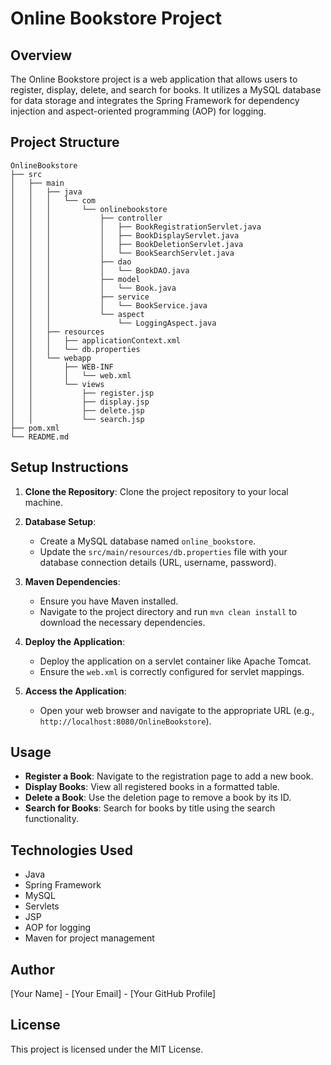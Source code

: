 # Online Bookstore Project

## Overview
The Online Bookstore project is a web application that allows users to register, display, delete, and search for books. It utilizes a MySQL database for data storage and integrates the Spring Framework for dependency injection and aspect-oriented programming (AOP) for logging.

## Project Structure
```
OnlineBookstore
├── src
│   ├── main
│   │   ├── java
│   │   │   └── com
│   │   │       └── onlinebookstore
│   │   │           ├── controller
│   │   │           │   ├── BookRegistrationServlet.java
│   │   │           │   ├── BookDisplayServlet.java
│   │   │           │   ├── BookDeletionServlet.java
│   │   │           │   └── BookSearchServlet.java
│   │   │           ├── dao
│   │   │           │   └── BookDAO.java
│   │   │           ├── model
│   │   │           │   └── Book.java
│   │   │           ├── service
│   │   │           │   └── BookService.java
│   │   │           └── aspect
│   │   │               └── LoggingAspect.java
│   │   ├── resources
│   │   │   ├── applicationContext.xml
│   │   │   └── db.properties
│   │   └── webapp
│   │       ├── WEB-INF
│   │       │   └── web.xml
│   │       └── views
│   │           ├── register.jsp
│   │           ├── display.jsp
│   │           ├── delete.jsp
│   │           └── search.jsp
├── pom.xml
└── README.md
```

## Setup Instructions
1. **Clone the Repository**: 
   Clone the project repository to your local machine.

2. **Database Setup**:
   - Create a MySQL database named `online_bookstore`.
   - Update the `src/main/resources/db.properties` file with your database connection details (URL, username, password).

3. **Maven Dependencies**:
   - Ensure you have Maven installed.
   - Navigate to the project directory and run `mvn clean install` to download the necessary dependencies.

4. **Deploy the Application**:
   - Deploy the application on a servlet container like Apache Tomcat.
   - Ensure the `web.xml` is correctly configured for servlet mappings.

5. **Access the Application**:
   - Open your web browser and navigate to the appropriate URL (e.g., `http://localhost:8080/OnlineBookstore`).

## Usage
- **Register a Book**: Navigate to the registration page to add a new book.
- **Display Books**: View all registered books in a formatted table.
- **Delete a Book**: Use the deletion page to remove a book by its ID.
- **Search for Books**: Search for books by title using the search functionality.

## Technologies Used
- Java
- Spring Framework
- MySQL
- Servlets
- JSP
- AOP for logging
- Maven for project management

## Author
[Your Name] - [Your Email] - [Your GitHub Profile] 

## License
This project is licensed under the MIT License.